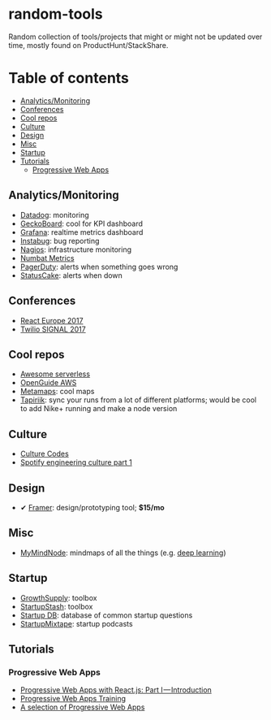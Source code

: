 # random-tools

Random collection of tools/projects that might or might not be updated over time, mostly found on ProductHunt/StackShare.

# Table of contents

- [Analytics/Monitoring](#analytics-monitoring)
- [Conferences](#conferences)
- [Cool repos](#cool-repos)
- [Culture](#culture)
- [Design](#design)
- [Misc](#misc)
- [Startup](#startup)
- [Tutorials](#tutorials)
  - [Progressive Web Apps](#pwa)

<a name="analytics-monitoring"/>

## Analytics/Monitoring
- [Datadog](https://www.datadoghq.com): monitoring
- [GeckoBoard](https://www.geckoboard.com/): cool for KPI dashboard
- [Grafana](https://grafana.com/): realtime metrics dashboard
- [Instabug](https://instabug.com): bug reporting
- [Nagios](https://www.nagios.org/): infrastructure monitoring
- [Numbat Metrics](https://github.com/numbat-metrics)
- [PagerDuty](https://www.pagerduty.com/applications/): alerts when something goes wrong
- [StatusCake](https://www.statuscake.com): alerts when down

<a name="conferences"/>

## Conferences
- [React Europe 2017](https://www.react-europe.org)
- [Twilio SIGNAL 2017](https://www.twilio.com/blog/2017/06/signal-2017-videos-online-now.html)

<a name="cool-repos"/>

## Cool repos
- [Awesome serverless](https://github.com/anaibol/awesome-serverless)
- [OpenGuide AWS](https://github.com/open-guides/og-aws)
- [Metamaps](https://github.com/metamaps/metamaps): cool maps
- [Tapiriik](https://github.com/cpfair/tapiriik): sync your runs from a lot of different platforms; would be cool to add Nike+ running and make a node version

<a name="culture"/>

## Culture

- [Culture Codes](http://culturecodes.co/)
- [Spotify engineering culture part 1](https://labs.spotify.com/2014/03/27/spotify-engineering-culture-part-1/)

<a name="design"/>

## Design

- ✔ [Framer](https://framer.com): design/prototyping tool; **$15/mo**

<a name="misc"/>

## Misc
- [MyMindNode](https://my.mindnode.com): mindmaps of all the things (e.g. [deep learning](https://my.mindnode.com/wqhKt6rDSZrJR5pVV2TpCv4xnHUsYJf3vZ9SbX7D#-60.8,-450.4,2))

<a name="startup"/>

## Startup

- [GrowthSupply](http://growthsupply.com): toolbox
- [StartupStash](http://startupstash.com/): toolbox
- [Startup DB](http://startupdb.requestsforstartups.com): database of common startup questions
- [StartupMixtape](https://www.startupmixtape.fm/): startup podcasts

<a name="tutorials"/>

## Tutorials

<a name="pwa"/>

### Progressive Web Apps

- [Progressive Web Apps with React.js: Part I — Introduction](https://medium.com/@addyosmani/progressive-web-apps-with-react-js-part-i-introduction-50679aef2b12)
- [Progressive Web Apps Training](https://developers.google.com/web/ilt/pwa/)
- [A selection of Progressive Web Apps](https://pwa.rocks/)
